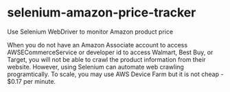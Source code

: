 # selenium-amazon-price-tracker
Use Selenium WebDriver to monitor Amazon product price

When you do not have an Amazon Associate account to access AWSECommerceService or developer id to access Walmart, Best Buy, or Target, you will not be able to crawl the product information from their website. However, using Selenium can automate web crawling programtically. To scale, you may use AWS Device Farm but it is not cheap - $0.17 per minute. 
